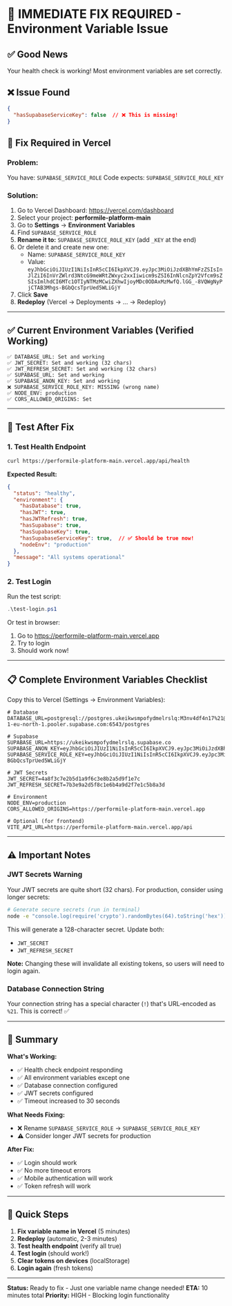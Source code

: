 # 🚨 IMMEDIATE FIX REQUIRED - Environment Variable Issue

## ✅ Good News
Your health check is working! Most environment variables are set correctly.

## ❌ Issue Found
```json
{
  "hasSupabaseServiceKey": false  // ❌ This is missing!
}
```

## 🔧 Fix Required in Vercel

### Problem:
You have: `SUPABASE_SERVICE_ROLE`
Code expects: `SUPABASE_SERVICE_ROLE_KEY`

### Solution:
1. Go to Vercel Dashboard: https://vercel.com/dashboard
2. Select your project: **performile-platform-main**
3. Go to **Settings** → **Environment Variables**
4. Find `SUPABASE_SERVICE_ROLE`
5. **Rename it to:** `SUPABASE_SERVICE_ROLE_KEY` (add `_KEY` at the end)
6. Or delete it and create new one:
   - Name: `SUPABASE_SERVICE_ROLE_KEY`
   - Value: `eyJhbGciOiJIUzI1NiIsInR5cCI6IkpXVCJ9.eyJpc3MiOiJzdXBhYmFzZSIsInJlZiI6InVrZWlrd3NtcG9meWRtZWxyc2xxIiwicm9sZSI6InNlcnZpY2Vfcm9sZSIsImlhdCI6MTc1OTIyNTMzMCwiZXhwIjoyMDc0ODAxMzMwfQ.lGG_-8VQWgNyPjCTAB3Mhgs-BGbQcsTprUed5WLiGjY`
7. Click **Save**
8. **Redeploy** (Vercel → Deployments → ... → Redeploy)

---

## ✅ Current Environment Variables (Verified Working)

```
✅ DATABASE_URL: Set and working
✅ JWT_SECRET: Set and working (32 chars)
✅ JWT_REFRESH_SECRET: Set and working (32 chars)
✅ SUPABASE_URL: Set and working
✅ SUPABASE_ANON_KEY: Set and working
❌ SUPABASE_SERVICE_ROLE_KEY: MISSING (wrong name)
✅ NODE_ENV: production
✅ CORS_ALLOWED_ORIGINS: Set
```

---

## 🧪 Test After Fix

### 1. Test Health Endpoint
```bash
curl https://performile-platform-main.vercel.app/api/health
```

**Expected Result:**
```json
{
  "status": "healthy",
  "environment": {
    "hasDatabase": true,
    "hasJWT": true,
    "hasJWTRefresh": true,
    "hasSupabase": true,
    "hasSupabaseKey": true,
    "hasSupabaseServiceKey": true,  // ✅ Should be true now!
    "nodeEnv": "production"
  },
  "message": "All systems operational"
}
```

### 2. Test Login
Run the test script:
```powershell
.\test-login.ps1
```

Or test in browser:
1. Go to https://performile-platform-main.vercel.app
2. Try to login
3. Should work now!

---

## 📋 Complete Environment Variables Checklist

Copy this to Vercel (Settings → Environment Variables):

```env
# Database
DATABASE_URL=postgresql://postgres.ukeikwsmpofydmelrslq:M3nv4df4n17%21@aws-1-eu-north-1.pooler.supabase.com:6543/postgres

# Supabase
SUPABASE_URL=https://ukeikwsmpofydmelrslq.supabase.co
SUPABASE_ANON_KEY=eyJhbGciOiJIUzI1NiIsInR5cCI6IkpXVCJ9.eyJpc3MiOiJzdXBhYmFzZSIsInJlZiI6InVrZWlrd3NtcG9meWRtZWxyc2xxIiwicm9sZSI6ImFub24iLCJpYXQiOjE3NTkyMjUzMzAsImV4cCI6MjA3NDgwMTMzMH0.OtmOkufOv8U5u3zfnv8nRhLGVThosrrcQO2HVaIbRV4
SUPABASE_SERVICE_ROLE_KEY=eyJhbGciOiJIUzI1NiIsInR5cCI6IkpXVCJ9.eyJpc3MiOiJzdXBhYmFzZSIsInJlZiI6InVrZWlrd3NtcG9meWRtZWxyc2xxIiwicm9sZSI6InNlcnZpY2Vfcm9sZSIsImlhdCI6MTc1OTIyNTMzMCwiZXhwIjoyMDc0ODAxMzMwfQ.lGG_-8VQWgNyPjCTAB3Mhgs-BGbQcsTprUed5WLiGjY

# JWT Secrets
JWT_SECRET=4a8f3c7e2b5d1a9f6c3e8b2a5d9f1e7c
JWT_REFRESH_SECRET=7b3e9a2d5f8c1e6b4a9d2f7e1c5b8a3d

# Environment
NODE_ENV=production
CORS_ALLOWED_ORIGINS=https://performile-platform-main.vercel.app

# Optional (for frontend)
VITE_API_URL=https://performile-platform-main.vercel.app/api
```

---

## ⚠️ Important Notes

### JWT Secrets Warning
Your JWT secrets are quite short (32 chars). For production, consider using longer secrets:

```bash
# Generate secure secrets (run in terminal)
node -e "console.log(require('crypto').randomBytes(64).toString('hex'))"
```

This will generate a 128-character secret. Update both:
- `JWT_SECRET`
- `JWT_REFRESH_SECRET`

**Note:** Changing these will invalidate all existing tokens, so users will need to login again.

### Database Connection String
Your connection string has a special character (`!`) that's URL-encoded as `%21`. This is correct! ✅

---

## 🎯 Summary

**What's Working:**
- ✅ Health check endpoint responding
- ✅ All environment variables except one
- ✅ Database connection configured
- ✅ JWT secrets configured
- ✅ Timeout increased to 30 seconds

**What Needs Fixing:**
- ❌ Rename `SUPABASE_SERVICE_ROLE` → `SUPABASE_SERVICE_ROLE_KEY`
- ⚠️ Consider longer JWT secrets for production

**After Fix:**
- ✅ Login should work
- ✅ No more timeout errors
- ✅ Mobile authentication will work
- ✅ Token refresh will work

---

## 🚀 Quick Steps

1. **Fix variable name in Vercel** (5 minutes)
2. **Redeploy** (automatic, 2-3 minutes)
3. **Test health endpoint** (verify all true)
4. **Test login** (should work!)
5. **Clear tokens on devices** (localStorage)
6. **Login again** (fresh tokens)

---

**Status:** Ready to fix - Just one variable name change needed!
**ETA:** 10 minutes total
**Priority:** HIGH - Blocking login functionality

